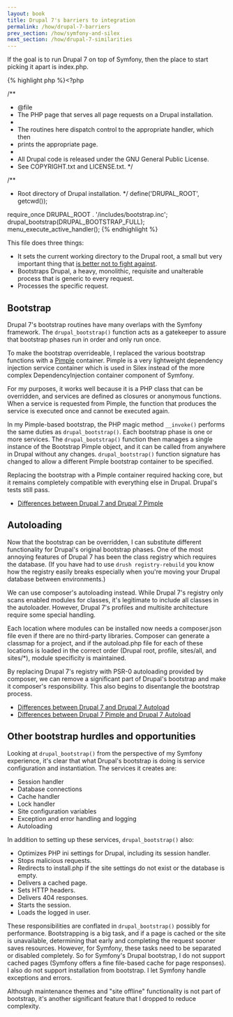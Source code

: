 ```yaml
---
layout: book
title: Drupal 7's barriers to integration
permalink: /how/drupal-7-barriers
prev_section: /how/symfony-and-silex
next_section: /how/drupal-7-similarities
---
```


If the goal is to run Drupal 7 on top of Symfony, then the place to start picking it apart is index.php.

{% highlight php %}<?php

/**
 * @file
 * The PHP page that serves all page requests on a Drupal installation.
 *
 * The routines here dispatch control to the appropriate handler, which then
 * prints the appropriate page.
 *
 * All Drupal code is released under the GNU General Public License.
 * See COPYRIGHT.txt and LICENSE.txt.
 */

/**
 * Root directory of Drupal installation.
 */
define('DRUPAL_ROOT', getcwd());

require_once DRUPAL_ROOT . '/includes/bootstrap.inc';
drupal_bootstrap(DRUPAL_BOOTSTRAP_FULL);
menu_execute_active_handler();
{% endhighlight %}<!-- ?> -->

This file does three things:

* It sets the current working directory to the Drupal root, a small but very important thing that [is better not to fight against](https://drupal.org/node/1928072).
* Bootstraps Drupal, a heavy, monolithic, requisite and unalterable process that is generic to every request.
* Processes the specific request.

## Bootstrap

Drupal 7's bootstrap routines have many overlaps with the Symfony framework. The `drupal_bootstrap()` function acts as a gatekeeper to assure that bootstrap phases run in order and only run once.

To make the bootstrap overrideable, I replaced the various bootstrap functions with a [Pimple](http://pimple.sensiolabs.org) container. Pimple is a very lightweight dependency injection service container which is used in Silex instead of the more complex DependencyInjection container component of Symfony.

For my purposes, it works well because it is a PHP class that can be overridden, and services are defined as closures or anonymous functions. When a service is requested from Pimple, the function that produces the service is executed once and cannot be executed again.

In my Pimple-based bootstrap, the PHP magic method `__invoke()` performs the same duties as `drupal_bootstrap()`. Each bootstrap phase is one or more services. The `drupal_bootstrap()` function then manages a single instance of the Bootstrap Pimple object, and it can be called from anywhere in Drupal without any changes. `drupal_bootstrap()` function signature has changed to allow a different Pimple bootstrap container to be specified.

Replacing the bootstrap with a Pimple container required hacking core, but it remains completely compatible with everything else in Drupal. Drupal's tests still pass.

* [Differences between Drupal 7 and Drupal 7 Pimple](https://github.com/bangpound/drupal/compare/7.x...7.x-pimple)

## Autoloading

Now that the bootstrap can be overridden, I can substitute different functionality for Drupal's original bootstrap phases. One of the most annoying features of Drupal 7 has been the class registry which requires the database. (If you have had to use `drush registry-rebuild` you know how the registry easily breaks especially when you're moving your Drupal database between environments.)

We can use composer's autoloading instead. While Drupal 7's registry only scans enabled modules for classes, it's legitimate to include all classes in the autoloader. However, Drupal 7's profiles and multisite architecture require some special handling.

Each location where modules can be installed now needs a composer.json file even if there are no third-party libraries. Composer can generate a classmap for a project, and if the autoload.php file for each of these locations is loaded in the correct order (Drupal root, profile, sites/all, and sites/*), module specificity is maintained.

By replacing Drupal 7's registry with PSR-0 autoloading provided by composer, we can remove a significant part of Drupal's bootstrap and make it composer's responsibility. This also begins to disentangle the bootstrap process.

* [Differences between Drupal 7 and Drupal 7 Autoload](https://github.com/bangpound/drupal/compare/7.x...7.x-autoload)
* [Differences between Drupal 7 Pimple and Drupal 7 Autoload](https://github.com/bangpound/drupal/compare/7.x-pimple...7.x-autoload)

## Other bootstrap hurdles and opportunities

Looking at `drupal_bootstrap()` from the perspective of my Symfony experience, it's clear that what Drupal's bootstrap is doing is service configuration and instantiation. The services it creates are:

* Session handler
* Database connections
* Cache handler
* Lock handler
* Site configuration variables
* Exception and error handling and logging
* Autoloading

In addition to setting up these services, `drupal_bootstrap()` also:

* Optimizes PHP ini settings for Drupal, including its session handler.
* Stops malicious requests.
* Redirects to install.php if the site settings do not exist or the database is empty.
* Delivers a cached page.
* Sets HTTP headers.
* Delivers 404 responses.
* Starts the session.
* Loads the logged in user.

These responsibilities are conflated in `drupal_bootstrap()` possibly for performance. Bootstrapping is a big task, and if a page is cached or the site is unavailable, determining that early and completing the request sooner saves resources. However, for Symfony, these tasks need to be separated or disabled completely. So for Symfony's Drupal bootstrap, I do not support cached pages (Symfony offers a fine file-based cache for page responses). I also do not support installation from bootstrap. I let Symfony handle exceptions and errors.

Although maintenance themes and "site offline" functionality is not part of bootstrap, it's another significant feature that I dropped to reduce complexity.
